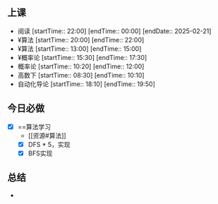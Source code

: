 ## 上课
-  阅读 [startTime:: 22:00]  [endTime:: 00:00]  [endDate:: 2025-02-21]
-  ¥算法 [startTime:: 20:00]  [endTime:: 22:00]
-  ¥算法 [startTime:: 13:00]  [endTime:: 15:00]
-  ¥概率论 [startTime:: 15:30]  [endTime:: 17:30]
-  概率论 [startTime:: 10:20]  [endTime:: 12:00]
-  高数下 [startTime:: 08:30]  [endTime:: 10:10]
-  自动化导论 [startTime:: 18:10]  [endTime:: 19:50]
## 今日必做
* [x] ==算法学习
	* [[资源#算法]]
	* [x] DFS * 5，实现
	* [x] BFS实现
## 总结
* 